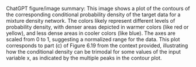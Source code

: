 ChatGPT figure/image summary: This image shows a plot of the contours of the corresponding conditional probability density of the target data for a mixture density network. The colors likely represent different levels of probability density, with denser areas depicted in warmer colors (like red or yellow), and less dense areas in cooler colors (like blue). The axes are scaled from 0 to 1, suggesting a normalized range for the data. This plot corresponds to part (c) of Figure 6.19 from the context provided, illustrating how the conditional density can be trimodal for some values of the input variable x, as indicated by the multiple peaks in the contour plot.